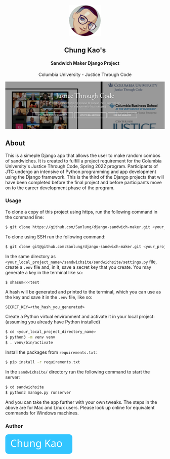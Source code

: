 <p align="center"><img width="100" src="./img/avatar.png" /></p>
<h2 align="center">Chung Kao's</h2>
<h4 align="center">Sandwich Maker Django Project</h4>
<p align="center">Columbia University - Justice Through Code</p>
<p align="center"><img width="600" src="./img/jtc_site_screenshot.png" /></p>

## About

This is a simeple Django app that allows the user to make random combos of sandwiches. It is created to fulfill a project requirement for the Columbia University's Justice Through Code, Spring 2022 program. Participants of JTC undergo an intensive of Python programming and app development using the Django framework. This is the third of the Django projects that will have been completed before the final project and before participants move on to the career development phase of the program.

### Usage

To clone a copy of this project using https, run the following command in the command line:

```bash
$ git clone https://github.com/Sanlung/django-sandwich-maker.git <your_project_directory_name>
```

To clone using SSH run the following command:

```bash
$ git clone git@github.com:Sanlung/django-sandwich-maker.git <your_project_directory_name>
```

In the same directory as `<your_local_project_name>/sandwichsite/sandwichsite/settings.py` file, create a `.env` file and, in it, save a secret key that you create. You may generate a key in the terminal like so:

```bash
$ shasum<<<test
```

A hash will be generated and printed to the terminal, which you can use as the key and save it in the `.env` file, like so:

```.env
SECRET_KEY=<the_hash_you_generated>
```

Create a Python virtual environment and activate it in your local project: (assuming you already have Python installed)

```bash
$ cd <your_local_project_directory_name>
$ python3 -m venv venv
$ . venv/bin/activate
```

Install the packages from `requirements.txt`:

```bash
$ pip install -r requirements.txt
```

In the `sandwichsite/` directory run the following command to start the server:

```bash
$ cd sandwichsite
$ python3 manage.py runserver
```

And you can take the app further with your own tweaks. The steps in the above are for Mac and Linux users. Please look up online for equivalent commands for Windows machines.

### Author

[![Chung Kao](./img/Chung_button.svg)](https://github.com/Sanlung)
